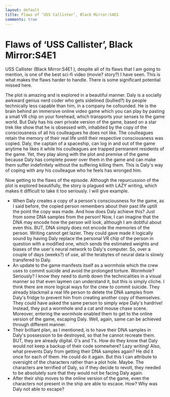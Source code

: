 ```yaml
---
layout: default
title: Flaws of ‘USS Callister’, Black Mirror:S4E1
comments: true
---
```


# Flaws of ‘USS Callister’, Black Mirror:S4E1

USS Callister (Black Mirror:S4E1 ), despite all of its flaws that I am going to mention, is one of the best sci-fi video (movie? story?) I have seen. This is what makes the flaws harder to handle. There is some significant potential missed here.

The plot is amazing and is explored in a beautiful manner. Daly is a socially awkward genius nerd coder who gets sidelined (bullied?) by people technically less capable than him, in a company he cofounded.
He is the brain behind an immersive online video game which you can play by pasting a small VR chip on your forehead, which transports your senses to the game world.
But Daly has his own private version of the game, based on a star trek like show that he is obsessed with, inhabited by the copy of the consciousness of all his coulleagues he does not like.
The coulleagues retain the memory of their real life untill their respective consciousness was copied.
Daly, the captain of a spaceship, can log in and out of the game anytime he likes it while his coulleagues are trapped permanent residents of the game.
Yet, they play along with the plot and premise of the game because Daly has complete power over them in the game and can make them suffer indefinitely without the suffering killing them.
This is Daly's way of coping with any his coulleague who he feels has wronged him.

Now getting to the flaws of the episode. Although the repurcussion of the plot is explored beautifully, the story is plagued with LAZY writing, which makes it difficult to take it too seriously. I will give example.

  - When Daly creates a copy of a person's consciousness for the game, as I said before, the copied person remembers about their past life uptill the point the copy was made. And how does Daly achieve this? Just from some DNA samples from the person! Now, I can imagine that the DNA may encode how the person will look, although I am dobtful about even this. BUT, DNA simply does not encode the memories of the person. Writing cannot get lazier. They could gave made it logically sound by having Daly replace the personal VR chip of the person in question with a modified one, which sends the estimated weights and biases of the user's neural network to Daly's computer. So, over a couple of days (weeks?) of use, all the terabytes of neural data is slowly transfered to Daly.
  - An update to the game manifests itself as a wormhole which the crew uses to commit suicide and avoid the prolonged torture. Wormhole? Seriously? I know they need to dumb down the technicalities in a visual manner so that even laymen can understand it, but this is simply cliche. I think there are more logical ways for the crew to commit suicide. They already blackmail a real life person to delete the DNA samples from Daly's fridge to prevent him from creating another copy of themselves. They could have asked the same person to simply wipe Daly's hardrive! Instead, they put a wormhole and a cat and mouse chase scene. Moreover, entering the wormhole enabled them to get to the online version of the game, escaping Daly. Well, again, same can be achieved through different manner.
  - Their brilliant plan, as I mentioned, is to have their DNA samples in Daly's possession to be destroyed, so that he cannot recreate them. BUT, they are already digital. 0's and 1's. How do they know that Daly would not keep a backup of their code somewhere? Lazy writing! Also, what prevents Daly from getting their DNA samples again? He did it once for each of them. He could do it again. But this I can attribute to oversight of the characters rather than a plot hole. Maybe. The characters are terrified of Daly, so if they decide to revolt, they needed to be absolutely sure that they would not be facing Daly again.
  - After their ship moves to the online version of the game, even the characters not present in the ship are able to escaoe. How? Why was Daly not able to escape?
